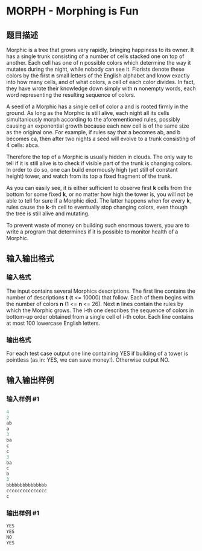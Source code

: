 # MORPH - Morphing is Fun

## 题目描述

Morphic is a tree that grows very rapidly, bringing happiness to its owner. It has a single trunk consisting of a number of cells stacked one on top of another. Each cell has one of n possible colors which determine the way it mutates during the night, while nobody can see it. Florists denote these colors by the first **n** small letters of the English alphabet and know exactly into how many cells, and of what colors, a cell of each color divides. In fact, they have wrote their knowledge down simply with **n** nonempty words, each word representing the resulting sequence of colors.

A seed of a Morphic has a single cell of color a and is rooted firmly in the ground. As long as the Morphic is still alive, each night all its cells simultaniously morph according to the aforementioned rules, possibly causing an exponential growth because each new cell is of the same size as the original one. For example, if rules say that a becomes ab, and b becomes ca, then after two nights a seed will evolve to a trunk consisting of 4 cells: abca.

Therefore the top of a Morphic is usually hidden in clouds. The only way to tell if it is still alive is to check if visible part of the trunk is changing colors. In order to do so, one can build enormously high (yet still of constant height) tower, and watch from its top a fixed fragment of the trunk.

As you can easily see, it is either sufficient to observe first **k** cells from the bottom for some fixed **k**, or no matter how high the tower is, you will not be able to tell for sure if a Morphic died. The latter happens when for every **k**, rules cause the **k**-th cell to eventually stop changing colors, even though the tree is still alive and mutating.

To prevent waste of money on building such enormous towers, you are to write a program that determines if it is possible to monitor health of a Morphic.

## 输入输出格式

### 输入格式

The input contains several Morphics descriptions. The first line contains the number of descriptions **t** (**t** <= 10000) that follow. Each of them begins with the number of colors **n** (1 <= **n** <= 26). Next **n** lines contain the rules by which the Morphic grows. The i-th one describes the sequence of colors in bottom-up order obtained from a single cell of i-th color. Each line contains at most 100 lowercase English letters.

### 输出格式

For each test case output one line containing YES if building of a tower is pointless (as in: YES, we can save money!). Otherwise output NO.

## 输入输出样例

### 输入样例 #1

```cpp
4
2
ab
a
3
ba
c
c
3
ba
c
b
3
bbbbbbbbbbbbbbb
ccccccccccccccc
c
```


### 输出样例 #1

```cpp
YES
YES
NO
YES
```


